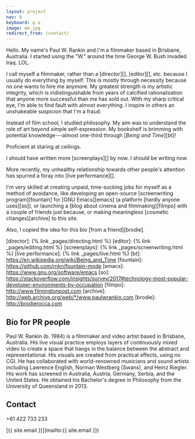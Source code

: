 ```yaml
---
layout: project
nav: 0
keyboard: g a
image: me.jpg
redirect_from: /contact/
---
```


Hello. My name's Paul W. Rankin and I'm a filmmaker based in Brisbane,
Australia. I started using the "W." around the time George W. Bush invaded Iraq.
LOL.

I call myself a filmmaker, rather than a [director][], [editor][], etc. because
I usually do everything by myself. This is mostly through necessity because no
one wants to hire me anymore. My greatest strength is my artistic integrity, which is
indistinguishable from years of calcified rationalisation that anyone more
successful than me has sold out. With my sharp critical eye, I'm able to find
fault with almost everything. I inspire in others an unshakeable suspicion that
I'm a fraud.

Instead of film school, I studied philosophy. My aim was to understand the role
of art beyond simple self-expression. My bookshelf is brimming with potential
knowledge---almost one-third through [_Being and Time_][bt]!

Proficient at staring at ceilings.

I should have written more [screenplays][] by now. I should be writing now.

More recently, my unhealthy relationship towards other people's attention has
spurred a foray into [live performance][].

I'm very skilled at creating unpaid, time-sucking jobs for myself as a method of
avoidance, like developing an open-source [screenwriting program][fountain] for
[GNU Emacs][emacs] (a platform [hardly anyone uses][so]), or launching a
[blog about cinema and filmmaking][filmpo] with a couple of friends just
because, or making meaningless [cosmetic changes][archive] to this site.

Also, I copied the idea for this bio [from a friend][brodie].

[director]: {% link _pages/directing.html %}
[editor]: {% link _pages/editing.html %}
[screenplays]: {% link _pages/screenwriting.html %}
[live performance]: {% link _pages/live.html %}
[bt]: https://en.wikipedia.org/wiki/Being_and_Time
[fountain]: https://github.com/rnkn/fountain-mode
[emacs]: https://www.gnu.org/software/emacs
[so]: https://stackoverflow.com/insights/survey/2017#technology-most-popular-developer-environments-by-occupation
[filmpo]: http://www.filmingtonpost.com
[archive]: http://web.archive.org/web/*/www.paulwrankin.com
[brodie]: http://brodierocca.com

Bio for PR people
-----------------

Paul W. Rankin (b. 1984) is a filmmaker and video artist based in Brisbane,
Australia. His live visual practice employs layers of continuously mixed video
to create a space that hangs in the balance between the abstract and
representational. His visuals are created from practical effects, using no CGI.
He has collaborated with world-renowned musicians and sound artists including
Lawrence English, Norman Westberg (Swans), and Heinz Riegler. His work has
screened in Australia, Austria, Germany, Serbia, and the United States. He
obtained his Bachelor's degree in Philosophy from the University of Queensland in
2013.

Contact
-------

+61 422 733 233

[{{ site.email }}](mailto:{{ site.email }})
